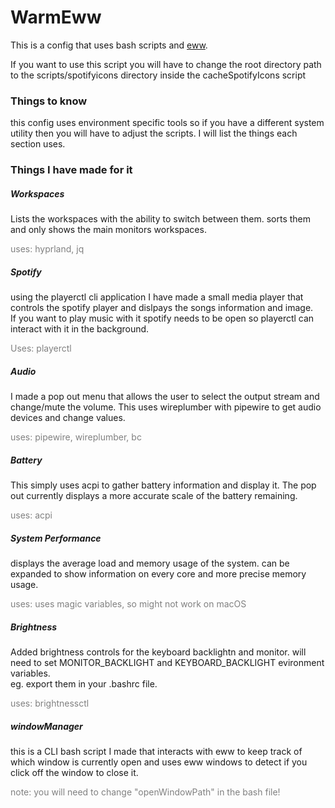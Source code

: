 # WarmEww

This is a config that uses bash scripts and <a href="https://github.com/elkowar/eww">eww<a/>.

If you want to use this script you will have to change the root directory path to the scripts/spotifyicons directory inside the cacheSpotifyIcons script

<h3>
Things to know
</h3>
this config uses environment specific tools so if you have a different system utility then you will have to adjust the scripts.
I will list the things each section uses.

<h3>
Things I have made for it
</h3>

<h5>
Workspaces
</h5>
Lists the workspaces with the ability to switch between them. sorts them and only shows the main monitors workspaces.
<p style="color: gray">
uses: hyprland, jq 
</p>


<h5>
Spotify
</h5>
using the playerctl cli application I have made a small media player that controls the spotify player and dislpays the songs information and image.
<br>
If you want to play music with it spotify needs to be open so playerctl can interact with it in the background.
<p style="color: gray">
Uses: playerctl
</p>

<h5>
Audio
</h5>
I made a pop out menu that allows the user to select the output stream and change/mute the volume.
This uses wireplumber with pipewire to get audio devices and change values.
<p style="color: gray">
uses: pipewire, wireplumber, bc
</p>


<h5>
Battery
</h5>
This simply uses acpi to gather battery information and display it. The pop out currently displays a more accurate scale of the battery remaining.
<p style="color: gray">
uses: acpi
</p>

<h5>
System Performance
</h5>
displays the average load and memory usage of the system. can be expanded to show information on every core and more precise memory usage.
<p style="color: gray">
uses: uses magic variables, so might not work on macOS
</p>

<h5>
Brightness
</h5>
Added brightness controls for the keyboard backlightn and monitor. will need to set MONITOR_BACKLIGHT and KEYBOARD_BACKLIGHT evironment variables. <br>
eg. export them in your .bashrc file.
<p style="color: gray">
uses: brightnessctl
</p>

<h5>
windowManager
</h5>
this is a CLI bash script I made that interacts with eww to keep track of which window is currently open and uses eww windows to detect if you click off the window to close it.
<p style="color: gray">
note: you will need to change "openWindowPath" in the bash file!
</p>

